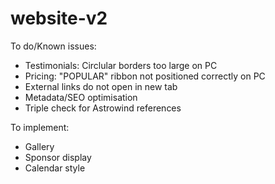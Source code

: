 # website-v2
To do/Known issues:
- Testimonials: Circlular borders too large on PC
- Pricing: "POPULAR" ribbon not positioned correctly on PC
- External links do not open in new tab
- Metadata/SEO optimisation
- Triple check for Astrowind references

To implement:
- Gallery
- Sponsor display
- Calendar style
